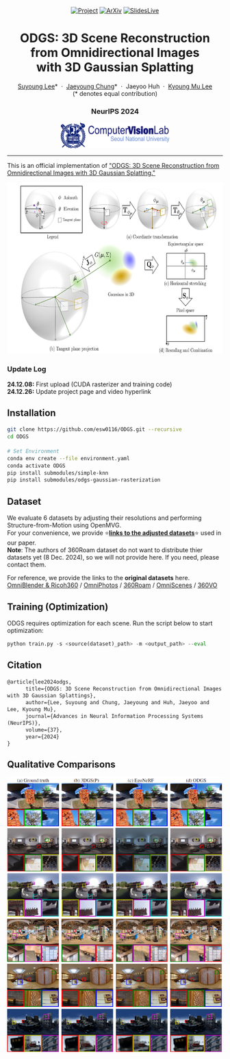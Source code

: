 <div align="center">

[![Project](https://img.shields.io/badge/Project-ODGS-green)](https://robot0321.github.io/odgs/index.html)
[![ArXiv](https://img.shields.io/badge/Arxiv-2410.20686-red)](https://arxiv.org/abs/2410.20686)
[![SlidesLive](https://img.shields.io/badge/SlidesLive-Video-blue)](https://recorder-v3.slideslive.com/#/share?share=95518&s=8f3c36ff-7c37-4acd-92da-9f473575a26e)

</div>


<p align="center">
  <h1 align="center">ODGS: 3D Scene Reconstruction from Omnidirectional Images <br> with 3D Gaussian Splatting</h1>
  <p align="center">
    <a href="https://esw0116.github.io/">Suyoung Lee</a>*
    &nbsp;·&nbsp;
    <a href="https://robot0321.github.io/">Jaeyoung Chung</a>*
    &nbsp;·&nbsp;
    Jaeyoo Huh
    &nbsp;·&nbsp;
    <a href="https://cv.snu.ac.kr/index.php/~kmlee/">Kyoung Mu Lee</a>
    </br>
    (* denotes equal contribution)
  </p>
  <h3 align="center">NeurIPS 2024</h3>

</p>


<!-- <div align="center">

[![ArXiv]()]()
[![Github](https://img.shields.io/github/stars/luciddreamer-cvlab/LucidDreamer)](https://github.com/luciddreamer-cvlab/LucidDreamer)
[![LICENSE](https://img.shields.io/badge/license-MIT-lightgrey)](https://github.com/luciddreamer-cvlab/LucidDreamer/blob/master/LICENSE)

</div> -->


<p align="center">
    <img src="assets/logo_cvlab.png" height=60>
</p>

---
This is an official implementation of ["ODGS: 3D Scene Reconstruction from Omnidirectional Images with 3D Gaussian Splatting."](https://arxiv.org/abs/2410.20686)

<p align="center">
    <img src="assets/method_coord.png" height=400>
</p>


### Update Log
**24.12.08:**  First upload (CUDA rasterizer and training code)  
**24.12.26:**  Update project page and video hyperlink


## Installation
~~~bash
git clone https://github.com/esw0116/ODGS.git --recursive
cd ODGS

# Set Environment
conda env create --file environment.yaml
conda activate ODGS
pip install submodules/simple-knn
pip install submodules/odgs-gaussian-rasterization
~~~

## Dataset
We evaluate 6 datasets by adjusting their resolutions and performing Structure-from-Motion using OpenMVG.  
For your convenience, we provide :star:[**links to the adjusted datasets**](https://drive.google.com/drive/folders/1xLdy0Zh6K1vAN_WpTWg4RTTUPxxv8RFp?usp=sharing):star: used in our paper.  
**Note**: The authors of 360Roam dataset do not want to distribute thier datasets yet (8 Dec. 2024), so we will not provide here. If you need, please contact them.

For reference, we provide the links to the **original datasets** here.  
[OmniBlender & Ricoh360](https://github.com/changwoonchoi/EgoNeRF) / [OmniPhotos](https://github.com/cr333/OmniPhotos?tab=readme-ov-file) / [360Roam](https://huajianup.github.io/research/360Roam/) / [OmniScenes](https://github.com/82magnolia/piccolo) / [360VO](https://huajianup.github.io/research/360VO/)  

## Training (Optimization)
ODGS requires optimization for each scene. Run the script below to start optimization:
~~~python
python train.py -s <source(dataset)_path> -m <output_path> --eval
~~~

<section class="section" id="BibTeX">
  <div class="container is-max-desktop content">
    <h2 class="title">Citation</h2>
    <pre><code>@article{lee2024odgs,
      title={ODGS: 3D Scene Reconstruction from Omnidirectional Images with 3D Gaussian Splattings},
      author={Lee, Suyoung and Chung, Jaeyoung and Huh, Jaeyoo and Lee, Kyoung Mu},
      journal={Advances in Neural Information Processing Systems (NeurIPS)},
      volume={37},
      year={2024}
}</code></pre>
  </div>
</section>

## Qualitative Comparisons

<p align="center">
    <img src="assets/qual_v.png" width=800>
</p>
